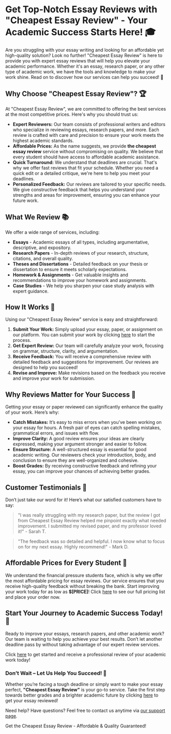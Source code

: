 <h1>Get Top-Notch Essay Reviews with "Cheapest Essay Review" - Your Academic Success Starts Here! 🎓</h1>

<p>Are you struggling with your essay writing and looking for an affordable yet high-quality solution? Look no further! "Cheapest Essay Review" is here to provide you with expert essay reviews that will help you elevate your academic performance. Whether it's an essay, research paper, or any other type of academic work, we have the tools and knowledge to make your work shine. Read on to discover how our services can help you succeed! 🌟</p>

<h2>Why Choose "Cheapest Essay Review"? 🏆</h2>
<p>At "Cheapest Essay Review", we are committed to offering the best services at the most competitive prices. Here's why you should trust us:</p>
<ul>
    <li><strong>Expert Reviewers:</strong> Our team consists of professional writers and editors who specialize in reviewing essays, research papers, and more. Each review is crafted with care and precision to ensure your work meets the highest academic standards.</li>
    <li><strong>Affordable Prices:</strong> As the name suggests, we provide <strong>the cheapest essay review</strong> service without compromising on quality. We believe that every student should have access to affordable academic assistance.</li>
    <li><strong>Quick Turnaround:</strong> We understand that deadlines are crucial. That's why we offer fast reviews that fit your schedule. Whether you need a quick edit or a detailed critique, we're here to help you meet your deadlines.</li>
    <li><strong>Personalized Feedback:</strong> Our reviews are tailored to your specific needs. We give constructive feedback that helps you understand your strengths and areas for improvement, ensuring you can enhance your future work.</li>
</ul>

<h2>What We Review 📚</h2>
<p>We offer a wide range of services, including:</p>
<ul>
    <li><strong>Essays</strong> - Academic essays of all types, including argumentative, descriptive, and expository.</li>
    <li><strong>Research Papers</strong> - In-depth reviews of your research, structure, citations, and overall quality.</li>
    <li><strong>Theses and Dissertations</strong> - Detailed feedback on your thesis or dissertation to ensure it meets scholarly expectations.</li>
    <li><strong>Homework & Assignments</strong> - Get valuable insights and recommendations to improve your homework and assignments.</li>
    <li><strong>Case Studies</strong> - We help you sharpen your case study analysis with expert guidance.</li>
</ul>

<h2>How It Works 🔧</h2>
<p>Using our "Cheapest Essay Review" service is easy and straightforward:</p>
<ol>
    <li><strong>Submit Your Work:</strong> Simply upload your essay, paper, or assignment on our platform. You can submit your work by clicking <a href="https://tinyurl.com/topessay?keyword=cheapest+essay+review" target="_blank">here</a> to start the process.</li>
    <li><strong>Get Expert Review:</strong> Our team will carefully analyze your work, focusing on grammar, structure, clarity, and argumentation.</li>
    <li><strong>Receive Feedback:</strong> You will receive a comprehensive review with detailed feedback and suggestions for improvement. Our reviews are designed to help you succeed!</li>
    <li><strong>Revise and Improve:</strong> Make revisions based on the feedback you receive and improve your work for submission.</li>
</ol>

<h2>Why Reviews Matter for Your Success 🎯</h2>
<p>Getting your essay or paper reviewed can significantly enhance the quality of your work. Here’s why:</p>
<ul>
    <li><strong>Catch Mistakes:</strong> It’s easy to miss errors when you’ve been working on your essay for hours. A fresh pair of eyes can catch spelling mistakes, grammatical errors, and issues with flow.</li>
    <li><strong>Improve Clarity:</strong> A good review ensures your ideas are clearly expressed, making your argument stronger and easier to follow.</li>
    <li><strong>Ensure Structure:</strong> A well-structured essay is essential for good academic writing. Our reviewers check your introduction, body, and conclusion to ensure they are well-organized and cohesive.</li>
    <li><strong>Boost Grades:</strong> By receiving constructive feedback and refining your essay, you can improve your chances of achieving better grades.</li>
</ul>

<h2>Customer Testimonials 🌟</h2>
<p>Don’t just take our word for it! Here’s what our satisfied customers have to say:</p>
<blockquote>
    "I was really struggling with my research paper, but the review I got from Cheapest Essay Review helped me pinpoint exactly what needed improvement. I submitted my revised paper, and my professor loved it!" - Sarah T.
</blockquote>
<blockquote>
    "The feedback was so detailed and helpful. I now know what to focus on for my next essay. Highly recommend!" - Mark D.
</blockquote>

<h2>Affordable Prices for Every Student 💸</h2>
<p>We understand the financial pressure students face, which is why we offer the most affordable pricing for essay reviews. Our service ensures that you receive high-quality feedback without breaking the bank. Start improving your work today for as low as <strong>$[PRICE]</strong>! Click <a href="https://tinyurl.com/topessay?keyword=cheapest+essay+review" target="_blank">here</a> to see our full pricing list and place your order now.</p>

<h2>Start Your Journey to Academic Success Today! 🚀</h2>
<p>Ready to improve your essays, research papers, and other academic work? Our team is waiting to help you achieve your best results. Don’t let another deadline pass by without taking advantage of our expert review services.</p>
<p>Click <a href="https://tinyurl.com/topessay?keyword=cheapest+essay+review" target="_blank">here</a> to get started and receive a professional review of your academic work today!</p>

<h3>Don’t Wait – Let Us Help You Succeed! 🏅</h3>
<p>Whether you’re facing a tough deadline or simply want to make your essay perfect, <strong>"Cheapest Essay Review"</strong> is your go-to service. Take the first step towards better grades and a brighter academic future by clicking <a href="https://tinyurl.com/topessay?keyword=cheapest+essay+review" target="_blank">here</a> to get your essay reviewed!</p>

<p>Need help? Have questions? Feel free to contact us anytime via <a href="https://tinyurl.com/topessay?keyword=cheapest+essay+review" target="_blank">our support page</a>.</p>
Get the Cheapest Essay Review - Affordable &amp; Quality Guaranteed!
